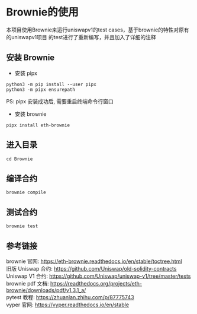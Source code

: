 # Brownie的使用
本项目使用Brownie来运行uniswapv1的test cases，基于brownie的特性对原有的uniswapv1项目
的test进行了重新编写，并且加入了详细的注释

## 安装 Brownie 
- 安装 pipx 
``` 
python3 -m pip install --user pipx
python3 -m pipx ensurepath
``` 

PS: pipx 安装成功后, 需要重启终端命令行窗口  

- 安装 brownie  
```
pipx install eth-brownie
``` 

## 进入目录
```
cd Brownie
```

## 编译合约 

```
brownie compile
```



## 测试合约 
```
brownie test 
```

## 参考链接
brownie 官网: https://eth-brownie.readthedocs.io/en/stable/toctree.html   
旧版 Uniswap 合约: https://github.com/Uniswap/old-solidity-contracts   
Uniswap V1 合约: https://github.com/Uniswap/uniswap-v1/tree/master/tests    
brownie pdf 文档: https://readthedocs.org/projects/eth-brownie/downloads/pdf/v1.3.1_a/   
pytest 教程: https://zhuanlan.zhihu.com/p/87775743      
vyper 官网: https://vyper.readthedocs.io/en/stable    